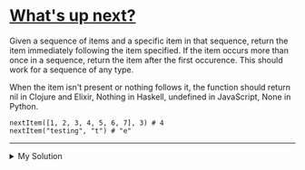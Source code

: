 # [What's up next?](https://www.codewars.com/kata/542ebbdb494db239f8000046)

Given a sequence of items and a specific item in that sequence, return the item immediately following the item specified. If the item occurs more than once in a sequence, return the item after the first occurence. This should work for a sequence of any type.

When the item isn't present or nothing follows it, the function should return nil in Clojure and Elixir, Nothing in Haskell, undefined in JavaScript, None in Python.

```
nextItem([1, 2, 3, 4, 5, 6, 7], 3) # 4
nextItem("testing", "t") # "e"
```

---

<details><summary>My Solution</summary>

```js
function nextItem(xs, item) {
  let found = false

  // Iterate over each element in the array
  for (let el of xs) {
    // If the desired item is found, set 'found' to true.
    // Return the current element, which is the next item after the specified item
    if (found) return el
    // Check if the current element is equal to the specified item
    // Mark that the item has been found
    if (el === item) found = true
  }
  // If the specified item is not found or it's the last element in the array, return undefined
}
```

</details>
